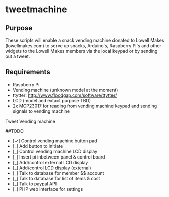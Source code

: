 tweetmachine
============

## Purpose
 These scripts will enable a snack vending machine donated to Lowell Makes (lowellmakes.com) to serve up snacks, Arduino's, Raspberry Pi's and other widgets to the Lowell Makes members via the local keypad or by sending out a tweet.
 
## Requirements
 - Raspberry Pi
 - Vending machine (unknown model at the moment)
 - ttytter: http://www.floodgap.com/software/ttytter/
 - LCD (model and extact purpose TBD)
 - 2x MCP23017 for reading from vending machine keypad and sending signals to vending machine

Tweet Vending machine

##TODO

 - [✓] Control vending machine button pad
 - [_] Add button to initiate 
 - [_] Control vending machine LCD display
 - [_] Insert pi inbetween panel & control board
 - [_] Add/control external LCD display
 - [_] Add/control LCD display (external)
 - [_] Talk to database for member $$ account
 - [_] Talk to database for list of items & cost
 - [_] Talk to paypal API
 - [_] PHP web interface for settings
